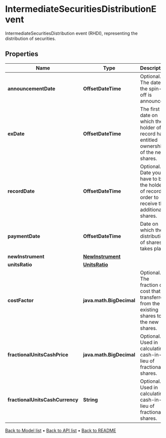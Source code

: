 

# IntermediateSecuritiesDistributionEvent

IntermediateSecuritiesDistribution event (RHDI), representing the distribution of securities.

## Properties

| Name | Type | Description | Notes |
|------------ | ------------- | ------------- | -------------|
|**announcementDate** | **OffsetDateTime** | Optional. The date the spin-off is announced. |  [optional] |
|**exDate** | **OffsetDateTime** | The first date on which the holder of record has entitled ownership of the new shares. |  |
|**recordDate** | **OffsetDateTime** | Optional. Date you have to be the holder of record in order to receive the additional shares. |  [optional] |
|**paymentDate** | **OffsetDateTime** | Date on which the distribution of shares takes place. |  |
|**newInstrument** | [**NewInstrument**](NewInstrument.md) |  |  |
|**unitsRatio** | [**UnitsRatio**](UnitsRatio.md) |  |  |
|**costFactor** | **java.math.BigDecimal** | Optional. The fraction of cost that is transferred from the existing shares to the new shares. |  [optional] |
|**fractionalUnitsCashPrice** | **java.math.BigDecimal** | Optional. Used in calculating cash-in-lieu of fractional shares. |  [optional] |
|**fractionalUnitsCashCurrency** | **String** | Optional. Used in calculating cash-in-lieu of fractional shares. |  [optional] |



[Back to Model list](../README.md#documentation-for-models) &#8226; [Back to API list](../README.md#documentation-for-api-endpoints) &#8226; [Back to README](../README.md)


